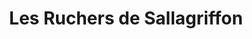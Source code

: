 ---
title: "Les Ruchers de Sallagriffon"
url: /sallagriffon/les-ruchers-de-sallagriffon/
shop: Hofladen
---